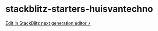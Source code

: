 # stackblitz-starters-huisvantechno

[Edit in StackBlitz next generation editor ⚡️](https://stackblitz.com/~/github.com/philhent/stackblitz-starters-huisvantechno)